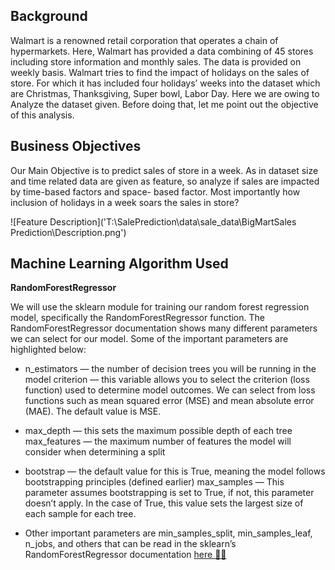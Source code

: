 ## Background
Walmart is a renowned retail corporation that operates a chain of hypermarkets. Here, Walmart has provided a data combining of 45 stores including store information and monthly sales. The data is provided on weekly basis. Walmart tries to find the impact of holidays on the sales of store. For which it has included four holidays’ weeks into the dataset which are Christmas, Thanksgiving, Super bowl, Labor Day. Here we are owing to Analyze the dataset given. Before doing that, let me point out the objective of this analysis.

## Business Objectives
Our Main Objective is to predict sales of store in a week. As in dataset size and time related data are given as feature, so analyze if sales are impacted by time-based factors and space- based factor. Most importantly how inclusion of holidays in a week soars the sales in store?

![Feature Description]('T:\SalePrediction\data\sale_data\BigMartSales Prediction\Description.png')


## Machine Learning Algorithm Used
**RandomForestRegressor**

We will use the sklearn module for training our random forest regression model, specifically the RandomForestRegressor function. The RandomForestRegressor documentation shows many different parameters we can select for our model. Some of the important parameters are highlighted below:

* n_estimators — the number of decision trees you will be running in the model
criterion — this variable allows you to select the criterion (loss function) used to determine model outcomes. We can select from loss functions such as mean squared error (MSE) and mean absolute error (MAE). The default value is MSE.

* max_depth — this sets the maximum possible depth of each tree
max_features — the maximum number of features the model will consider when determining a split

* bootstrap — the default value for this is True, meaning the model follows bootstrapping principles (defined earlier)
max_samples — This parameter assumes bootstrapping is set to True, if not, this parameter doesn’t apply. In the case of True, this value sets the largest size of each sample for each tree.

* Other important parameters are min_samples_split, min_samples_leaf, n_jobs, and others that can be read in the sklearn’s RandomForestRegressor documentation [here 💁‍♂️](https://scikit-learn.org/stable/modules/generated/sklearn.ensemble.RandomForestRegressor.html)